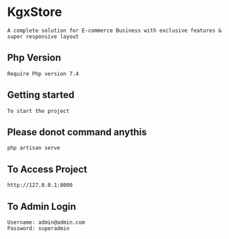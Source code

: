 # KgxStore
    A complete solution for E-commerce Business with exclusive features & super responsive layout

## Php Version
    Require Php version 7.4

## Getting started
    To start the project

## Please donot command anythis
    php artisan serve

## To Access Project
    http://127.0.0.1:8000

## To Admin Login
    Username: admin@admin.com
    Password: superadmin